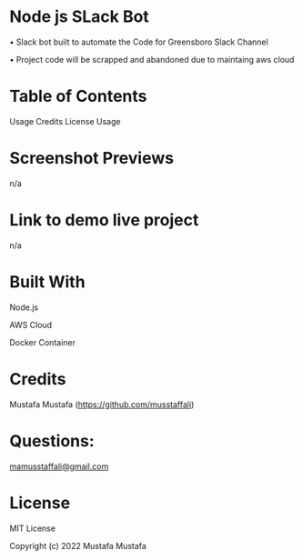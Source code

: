 # Node js SLack Bot

• Slack bot built to automate the Code for Greensboro Slack Channel

• Project code will be scrapped and abandoned due to maintaing aws cloud 


# Table of Contents

Usage
Credits
License
Usage

# Screenshot Previews
n/a

# Link to demo live project

n/a


# Built With

Node.js

AWS Cloud

Docker Container

# Credits

Mustafa Mustafa (https://github.com/musstaffali)

# Questions:
mamusstaffali@gmail.com

# License

MIT License

Copyright (c) 2022 Mustafa Mustafa
